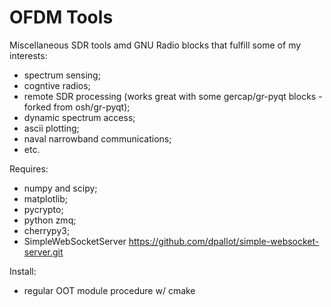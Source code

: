 OFDM Tools
==========

Miscellaneous SDR tools amd GNU Radio blocks that fulfill some of my interests:
- spectrum sensing;
- cogntive radios;
- remote SDR processing (works great with some gercap/gr-pyqt blocks - forked from osh/gr-pyqt);
- dynamic spectrum access;
- ascii plotting;
- naval narrowband communications;
- etc.

Requires:
- numpy and scipy;
- matplotlib;
- pycrypto;
- python zmq;
- cherrypy3;
- SimpleWebSocketServer https://github.com/dpallot/simple-websocket-server.git

Install:
- regular OOT module procedure w/ cmake


